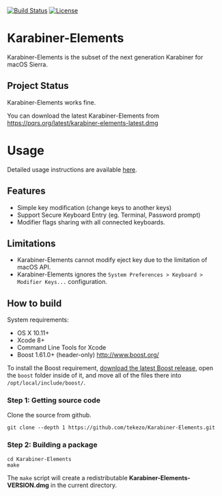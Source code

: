 [![Build Status](https://travis-ci.org/tekezo/Karabiner-Elements.svg?branch=master)](https://travis-ci.org/tekezo/Karabiner-Elements)
[![License](https://img.shields.io/badge/license-Public%20Domain-blue.svg)](https://github.com/tekezo/Karabiner-Elements/blob/master/LICENSE.md)

# Karabiner-Elements

Karabiner-Elements is the subset of the next generation Karabiner for macOS Sierra.

## Project Status

Karabiner-Elements works fine.

You can download the latest Karabiner-Elements from https://pqrs.org/latest/karabiner-elements-latest.dmg

# Usage

Detailed usage instructions are available [here](usage/README.md).

## Features

* Simple key modification (change keys to another keys)
* Support Secure Keyboard Entry (eg. Terminal, Password prompt)
* Modifier flags sharing with all connected keyboards.

## Limitations

* Karabiner-Elements cannot modify eject key due to the limitation of macOS API.
* Karabiner-Elements ignores the `System Preferences > Keyboard > Modifier Keys...` configuration.

## How to build

System requirements:

* OS X 10.11+
* Xcode 8+
* Command Line Tools for Xcode
* Boost 1.61.0+ (header-only) http://www.boost.org/

To install the Boost requirement, [download the latest Boost release](http://www.boost.org/), open the `boost` folder inside of it, and move all of the files there into `/opt/local/include/boost/`.

### Step 1: Getting source code

Clone the source from github.

```
git clone --depth 1 https://github.com/tekezo/Karabiner-Elements.git
```

### Step 2: Building a package

```
cd Karabiner-Elements
make
```

The `make` script will create a redistributable **Karabiner-Elements-VERSION.dmg** in the current directory.
